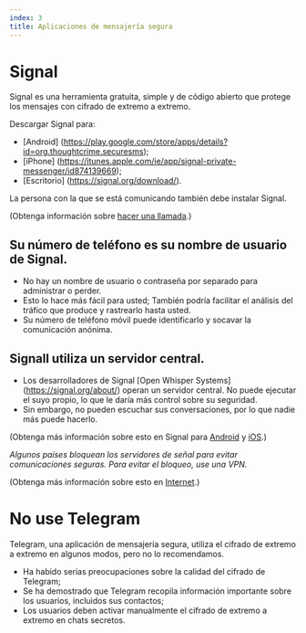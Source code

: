 ```yaml
---
index: 3
title: Aplicaciones de mensajería segura
---
```

# Signal

Signal es una herramienta gratuita, simple y de código abierto que protege los mensajes con cifrado de extremo a extremo.

Descargar Signal para:

*   [Android] (https://play.google.com/store/apps/details?id=org.thoughtcrime.securesms);
*   [iPhone] (https://itunes.apple.com/ie/app/signal-private-messenger/id874139669);
*   [Escritorio] (https://signal.org/download/).

La persona con la que se está comunicando también debe instalar Signal.

(Obtenga información sobre [hacer una llamada](umbrella://lesson/making-a-call).)

## Su número de teléfono es su nombre de usuario de Signal.

*   No hay un nombre de usuario o contraseña por separado para administrar o perder.
*   Esto lo hace más fácil para usted; También podría facilitar el análisis del tráfico que produce y rastrearlo hasta usted.
*   Su número de teléfono móvil puede identificarlo y socavar la comunicación anónima.

## Signall utiliza un servidor central.

*   Los desarrolladores de Signal [Open Whisper Systems] (https://signal.org/about/) operan un servidor central. No puede ejecutar el suyo propio, lo que le daría más control sobre su seguridad.
*   Sin embargo, no pueden escuchar sus conversaciones, por lo que nadie más puede hacerlo.

(Obtenga más información sobre esto en Signal para [Android](umbrella://lesson/signal-for-android) y [iOS](umbrella://lesson/signal-for-ios).)

*Algunos países bloquean los servidores de señal para evitar comunicaciones seguras. Para evitar el bloqueo, use una VPN.*

(Obtenga más información sobre esto en [Internet](umbrella://lesson/the-internet/0).)

# No use Telegram

Telegram, una aplicación de mensajería segura, utiliza el cifrado de extremo a extremo en algunos modos, pero no lo recomendamos.

*   Ha habido serias preocupaciones sobre la calidad del cifrado de Telegram;
*   Se ha demostrado que Telegram recopila información importante sobre los usuarios, incluidos sus contactos;
*   Los usuarios deben activar manualmente el cifrado de extremo a extremo en chats secretos.